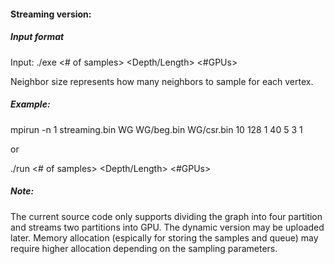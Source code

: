 #### Streaming version:

##### Input format
Input: ./exe <dataset name> <beg file> <csr file> <ThreadBlocks> <Threads> <# of samples> <FrontierSize> <NeighborSize> <Depth/Length> <#GPUs>

Neighbor size represents how many neighbors to sample for each vertex.

##### Example:
mpirun -n 1 streaming.bin WG WG/beg.bin WG/csr.bin 10 128 1 40 5 3 1

or 

./run <# of samples> <FrontierSize> <NeighborSize> <Depth/Length> <#GPUs>  



##### Note:
The current source code only supports dividing the graph into four partition and streams two partitions into GPU. The dynamic version may be uploaded later. Memory allocation (espically for storing the samples and queue) may require higher allocation depending on the sampling parameters.
